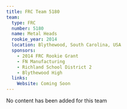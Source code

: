 ```yaml
---
title: FRC Team 5180
team:
  type: FRC
  number: 5180
  name: Metal Heads
  rookie_year: 2014
  location: Blythewood, South Carolina, USA
  sponsors:
    - 2014 FRC Rookie Grant
    - FN Manufacturing
    - Richland School District 2
    - Blythewood High
  links:
    Website: Coming Soon
---
```

No content has been added for this team